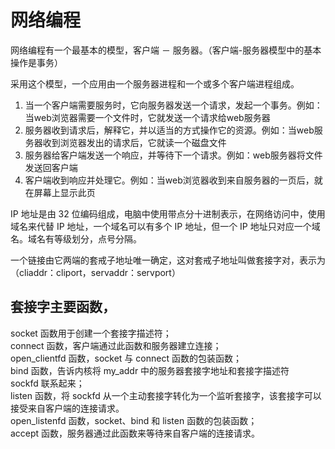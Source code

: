 # 网络编程

网络编程有一个最基本的模型，客户端 － 服务器。（客户端-服务器模型中的基本操作是事务）

采用这个模型，一个应用由一个服务器进程和一个或多个客户端进程组成。

1. 当一个客户端需要服务时，它向服务器发送一个请求，发起一个事务。例如：当web浏览器需要一个文件时，它就发送一个请求给web服务器
2. 服务器收到请求后，解释它，并以适当的方式操作它的资源。例如：当web服务器收到浏览器发出的请求后，它就读一个磁盘文件
3. 服务器给客户端发送一个响应，并等待下一个请求。例如：web服务器将文件发送回客户端
4. 客户端收到响应并处理它。例如：当web浏览器收到来自服务器的一页后，就在屏幕上显示此页

IP 地址是由 32 位编码组成，电脑中使用带点分十进制表示，在网络访问中，使用域名来代替 IP 地址，一个域名可以有多个 IP 地址，但一个 IP 地址只对应一个域名。域名有等级划分，点号分隔。

一个链接由它两端的套戒子地址唯一确定，这对套戒子地址叫做套接字对，表示为
 （cliaddr：cliport，servaddr：servport）

## 套接字主要函数，
socket 函数用于创建一个套接字描述符；  
connect 函数，客户端通过此函数和服务器建立连接；  
open_clientfd 函数，socket 与 connect 函数的包装函数；  
bind 函数，告诉内核将 my_addr 中的服务器套接字地址和套接字描述符   
sockfd 联系起来；  
listen 函数，将 sockfd 从一个主动套接字转化为一个监听套接字，该套接字可以接受来自客户端的连接请求。  
open_listenfd 函数，socket、bind 和 listen 函数的包装函数；  
accept 函数，服务器通过此函数来等待来自客户端的连接请求。


